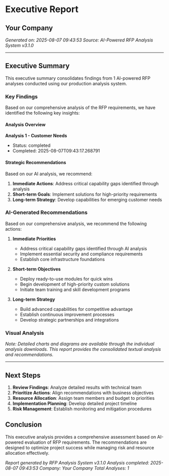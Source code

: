 # Executive Report
## Your Company
*Generated on: 2025-08-07 09:43:53*
*Source: AI-Powered RFP Analysis System v3.1.0*

---

## Executive Summary

This executive summary consolidates findings from 1 AI-powered RFP analyses conducted using our production analysis system.

### Key Findings

Based on our comprehensive analysis of the RFP requirements, we have identified the following key insights:

#### Analysis Overview

**Analysis 1 - Customer Needs**
- Status: completed
- Completed: 2025-08-07T09:43:17.268791

#### Strategic Recommendations

Based on our AI analysis, we recommend:

1. **Immediate Actions**: Address critical capability gaps identified through analysis
2. **Short-term Goals**: Implement solutions for high-priority requirements  
3. **Long-term Strategy**: Develop capabilities for emerging customer needs


### AI-Generated Recommendations

Based on our comprehensive analysis, we recommend the following actions:

1. **Immediate Priorities**
   - Address critical capability gaps identified through AI analysis
   - Implement essential security and compliance requirements
   - Establish core infrastructure foundations

2. **Short-term Objectives** 
   - Deploy ready-to-use modules for quick wins
   - Begin development of high-priority custom solutions
   - Initiate team training and skill development programs

3. **Long-term Strategy**
   - Build advanced capabilities for competitive advantage
   - Establish continuous improvement processes
   - Develop strategic partnerships and integrations


### Visual Analysis

*Note: Detailed charts and diagrams are available through the individual analysis downloads. This report provides the consolidated textual analysis and recommendations.*


---

## Next Steps

1. **Review Findings**: Analyze detailed results with technical team
2. **Prioritize Actions**: Align recommendations with business objectives
3. **Resource Allocation**: Assign team members and budget to priorities
4. **Implementation Planning**: Develop detailed project timeline
5. **Risk Management**: Establish monitoring and mitigation procedures

## Conclusion

This executive analysis provides a comprehensive assessment based on AI-powered evaluation of RFP requirements. The recommendations are designed to optimize project success while managing risk and resource allocation effectively.

*Report generated by RFP Analysis System v3.1.0*
*Analysis completed: 2025-08-07 09:43:53*
*Company: Your Company*
*Total Analyses: 1*
